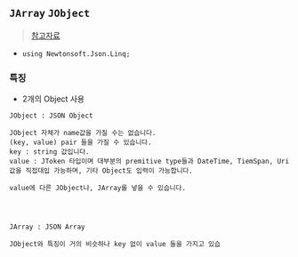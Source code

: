 ## `JArray` `JObject`
> [참고자료](https://ryazum.tistory.com/33)
- `using Newtonsoft.Json.Linq;`

### 특징
- 2개의 Object 사용

```
JObject : JSON Object

JObject 자체가 name값을 가질 수는 없습니다.
(key, value) pair 들을 가질 수 있습니다.
key : string 값입니다.
value : JToken 타입이며 대부분의 premitive type들과 DateTime, TiemSpan, Uri 값을 직접대입 가능하며, 기타 Object도 입력이 가능합니다.

value에 다른 JObject나, JArray를 넣을 수 있습니다.




JArray : JSON Array

JObject와 특징이 거의 비슷하나 key 없이 value 들을 가지고 있습
```
